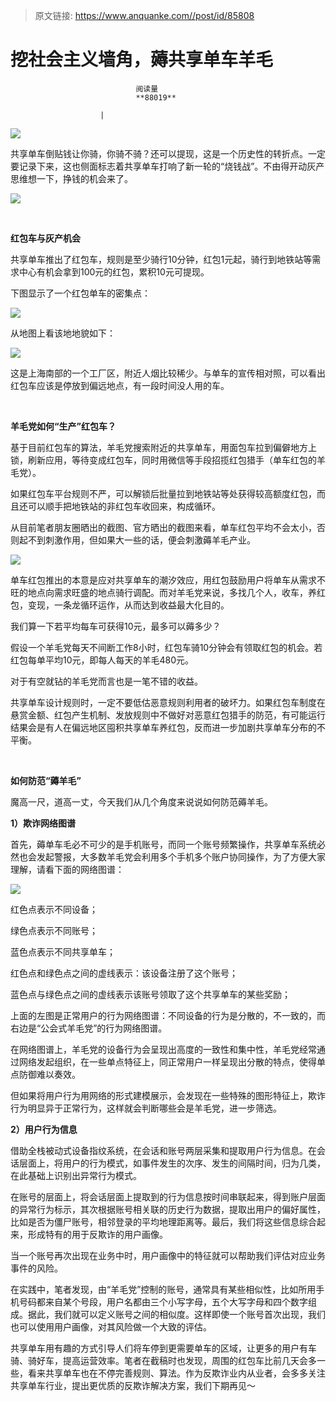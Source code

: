 > 原文链接: https://www.anquanke.com//post/id/85808 


# 挖社会主义墙角，薅共享单车羊毛


                                阅读量   
                                **88019**
                            
                        |
                        
                                                                                    



[![](https://p2.ssl.qhimg.com/t0174ece9264cfee27b.jpg)](https://p2.ssl.qhimg.com/t0174ece9264cfee27b.jpg)

共享单车倒贴钱让你骑，你骑不骑？还可以提现，这是一个历史性的转折点。一定要记录下来，这也侧面标志着共享单车打响了新一轮的“烧钱战”。不由得开动灰产思维想一下，挣钱的机会来了。

[![](https://p2.ssl.qhimg.com/t017dbb3ad05639e68c.png)](https://p2.ssl.qhimg.com/t017dbb3ad05639e68c.png)

<br>

**红包车与灰产机会**

共享单车推出了红包车，规则是至少骑行10分钟，红包1元起，骑行到地铁站等需求中心有机会拿到100元的红包，累积10元可提现。

下图显示了一个红包单车的密集点：

[![](https://p3.ssl.qhimg.com/t01e57df5d82c2db4fb.png)](https://p3.ssl.qhimg.com/t01e57df5d82c2db4fb.png)

从地图上看该地地貌如下：

[![](https://p1.ssl.qhimg.com/t01ec0daab6cdd80001.png)](https://p1.ssl.qhimg.com/t01ec0daab6cdd80001.png)

这是上海南部的一个工厂区，附近人烟比较稀少。与单车的宣传相对照，可以看出红包车应该是停放到偏远地点，有一段时间没人用的车。

<br>

**羊毛党如何“生产”红包车？**

基于目前红包车的算法，羊毛党搜索附近的共享单车，用面包车拉到偏僻地方上锁，刷新应用，等待变成红包车，同时用微信等手段招揽红包猎手（单车红包的羊毛党）。

如果红包车平台规则不严，可以解锁后批量拉到地铁站等处获得较高额度红包，而且还可以顺手把地铁站的非红包车收回来，构成循环。

从目前笔者朋友圈晒出的截图、官方晒出的截图来看，单车红包平均不会太小，否则起不到刺激作用，但如果大一些的话，便会刺激薅羊毛产业。

[![](https://p4.ssl.qhimg.com/t01ba26575205c5ea92.png)](https://p4.ssl.qhimg.com/t01ba26575205c5ea92.png)

单车红包推出的本意是应对共享单车的潮汐效应，用红包鼓励用户将单车从需求不旺的地点向需求旺盛的地点骑行调配。而对羊毛党来说，多找几个人，收车，养红包，变现，一条龙循环运作，从而达到收益最大化目的。

我们算一下若平均每车可获得10元，最多可以薅多少？

假设一个羊毛党每天不间断工作8小时，红包车骑10分钟会有领取红包的机会。若红包每单平均10元，即每人每天的羊毛480元。

对于有空就钻的羊毛党而言也是一笔不错的收益。

共享单车设计规则时，一定不要低估恶意规则利用者的破坏力。如果红包车制度在悬赏金额、红包产生机制、发放规则中不做好对恶意红包猎手的防范，有可能运行结果会是有人在偏远地区囤积共享单车养红包，反而进一步加剧共享单车分布的不平衡。

<br>

**如何防范“薅羊毛”**

魔高一尺，道高一丈，今天我们从几个角度来说说如何防范薅羊毛。

**1）欺诈网络图谱**

首先，薅单车毛必不可少的是手机账号，而同一个账号频繁操作，共享单车系统必然也会发起警报，大多数羊毛党会利用多个手机多个账户协同操作，为了方便大家理解，请看下面的网络图谱：

[![](https://p1.ssl.qhimg.com/t017fdc6bb8c56b59a5.png)](https://p1.ssl.qhimg.com/t017fdc6bb8c56b59a5.png)

红色点表示不同设备；

绿色点表示不同账号；

蓝色点表示不同共享单车；

红色点和绿色点之间的虚线表示：该设备注册了这个账号；

蓝色点与绿色点之间的虚线表示该账号领取了这个共享单车的某些奖励；

上面的左图是正常用户的行为网络图谱：不同设备的行为是分散的，不一致的，而右边是“公会式羊毛党”的行为网络图谱。

在网络图谱上，羊毛党的设备行为会呈现出高度的一致性和集中性，羊毛党经常通过网络发起组织，在一些单点特征上，同正常用户一样呈现出分散的特点，使得单点防御难以奏效。

但如果将用户行为用网络的形式建模展示，会发现在一些特殊的图形特征上，欺诈行为明显异于正常行为，这样就会判断哪些会是羊毛党，进一步筛选。

**2）用户行为信息**

借助全栈被动式设备指纹系统，在会话和账号两层采集和提取用户行为信息。在会话层面上，将用户的行为模式，如事件发生的次序、发生的间隔时间，归为几类，在此基础上识别出异常行为模式。

在账号的层面上，将会话层面上提取到的行为信息按时间串联起来，得到账户层面的异常行为标示，其次根据账号相关联的历史行为数据，提取出用户的偏好属性，比如是否为僵尸账号，相邻登录的平均地理距离等。最后，我们将这些信息综合起来，形成特有的用于反欺诈的用户画像。 

当一个账号再次出现在业务中时，用户画像中的特征就可以帮助我们评估对应业务事件的风险。

在实践中，笔者发现，由“羊毛党”控制的账号，通常具有某些相似性，比如所用手机号码都来自某个号段，用户名都由三个小写字母，五个大写字母和四个数字组成。据此，我们就可以定义账号之间的相似度。这样即使一个账号首次出现，我们也可以使用用户画像，对其风险做一个大致的评估。 

共享单车用有趣的方式引导人们将车停到更需要单车的区域，让更多的用户有车骑、骑好车，提高运营效率。笔者在截稿时也发现，周围的红包车比前几天会多一些，看来共享单车也在不停完善规则、算法。作为反欺诈业内从业者，会多多关注共享单车行业，提出更优质的反欺诈解决方案，我们下期再见～
